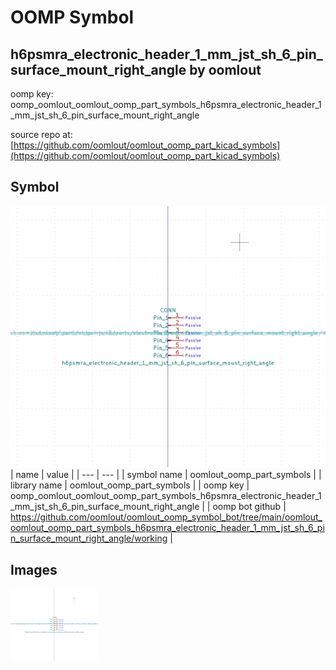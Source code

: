 # OOMP Symbol  
## h6psmra_electronic_header_1_mm_jst_sh_6_pin_surface_mount_right_angle  by oomlout  
  
oomp key: oomp_oomlout_oomlout_oomp_part_symbols_h6psmra_electronic_header_1_mm_jst_sh_6_pin_surface_mount_right_angle  
  
source repo at: [https://github.com/oomlout/oomlout_oomp_part_kicad_symbols](https://github.com/oomlout/oomlout_oomp_part_kicad_symbols)  
## Symbol  
  
[![working.png](working_600.png)](working.png)  
| name | value | 
| --- | --- | 
| symbol name | oomlout_oomp_part_symbols | 
| library name | oomlout_oomp_part_symbols | 
| oomp key | oomp_oomlout_oomlout_oomp_part_symbols_h6psmra_electronic_header_1_mm_jst_sh_6_pin_surface_mount_right_angle | 
| oomp bot github | https://github.com/oomlout/oomlout_oomp_symbol_bot/tree/main/oomlout_oomlout_oomp_part_symbols_h6psmra_electronic_header_1_mm_jst_sh_6_pin_surface_mount_right_angle/working | 
## Images  
  
[![working.png](working_140.png)](working.png)  
